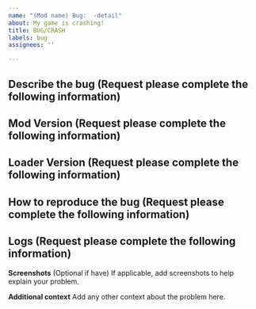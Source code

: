 ```yaml
---
name: "(Mod name) Bug:  -detail"
about: My game is crashing!
title: BUG/CRASH
labels: bug
assignees: ''

---
```


**Describe the bug** (Request please complete the following information)
- 
**Mod Version** (Request please complete the following information)
-  
**Loader Version** (Request please complete the following information)
- 
**How to reproduce the bug** (Request please complete the following information)
- 

**Logs** (Request  please complete the following information)
-
**Screenshots** (Optional if have)
If applicable, add screenshots to help explain your problem.

**Additional context**
Add any other context about the problem here.
